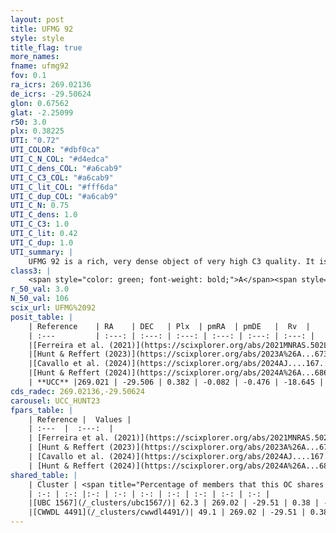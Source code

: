 ```yaml
---
layout: post
title: UFMG 92
style: style
title_flag: true
more_names: 
fname: ufmg92
fov: 0.1
ra_icrs: 269.02136
de_icrs: -29.50624
glon: 0.67562
glat: -2.25099
r50: 3.0
plx: 0.38225
UTI: "0.72"
UTI_COLOR: "#dbf0ca"
UTI_C_N_COL: "#d4edca"
UTI_C_dens_COL: "#a6cab9"
UTI_C_C3_COL: "#a6cab9"
UTI_C_lit_COL: "#fff6da"
UTI_C_dup_COL: "#a6cab9"
UTI_C_N: 0.75
UTI_C_dens: 1.0
UTI_C_C3: 1.0
UTI_C_lit: 0.42
UTI_C_dup: 1.0
UTI_summary: |
    UFMG 92 is a rich, very dense object of very high C3 quality. It is poorly studied in the literature. This object shares a significant percentage of members with 2 later reported entries.
class3: |
    <span style="color: green; font-weight: bold;">A</span><span style="color: green; font-weight: bold;">A</span>
r_50_val: 3.0
N_50_val: 106
scix_url: UFMG%2092
posit_table: |
    | Reference    | RA    | DEC   | Plx  | pmRA  | pmDE   |  Rv  |
    | :---         | :---: | :---: | :---: | :---: | :---: | :---: |
    |[Ferreira et al. (2021)](https://scixplorer.org/abs/2021MNRAS.502L..90F) | 269.039 | -29.494 | 0.39 | -0.094 | -0.458 | -- |
    |[Hunt & Reffert (2023)](https://scixplorer.org/abs/2023A%26A...673A.114H) | 269.019 | -29.511 | 0.39 | -0.096 | -0.484 | -1.412 |
    |[Cavallo et al. (2024)](https://scixplorer.org/abs/2024AJ....167...12C) | 269.027 | -29.514 | 0.389 | -- | -- | -- |
    |[Hunt & Reffert (2024)](https://scixplorer.org/abs/2024A%26A...686A..42H) | 269.019 | -29.511 | 0.39 | -0.096 | -0.484 | -1.412 |
    | **UCC** |269.021 | -29.506 | 0.382 | -0.082 | -0.476 | -18.645 | 
cds_radec: 269.02136,-29.50624
carousel: UCC_HUNT23
fpars_table: |
    | Reference |  Values |
    | :---  |  :---:  |
    | [Ferreira et al. (2021)](https://scixplorer.org/abs/2021MNRAS.502L..90F) | `E(B-V)=0.7, Dmod=10.95, logt=8.35` |
    | [Hunt & Reffert (2023)](https://scixplorer.org/abs/2023A%26A...673A.114H) | `AV50=2.309, diffAV50=2.203, MOD50=11.892, logAge50=7.609` |
    | [Cavallo et al. (2024)](https://scixplorer.org/abs/2024AJ....167...12C) | `AV50=2.64, dMod50=11.08, logAge50=8.38, [Fe/H]50=-1.24` |
    | [Hunt & Reffert (2024)](https://scixplorer.org/abs/2024A%26A...686A..42H) | `MassJ=1998.67` |
shared_table: |
    | Cluster | <span title="Percentage of members that this OC shares with the ones listed">%</span>   | RA   | DEC   | Plx   | pmRA  | pmDE  | Rv | UTI |
    | :-: | :-: |:-: | :-: | :-: | :-: | :-: | :-: | :-: |
    |[UBC 1567](/_clusters/ubc1567/)| 62.3 | 269.02 | -29.51 | 0.38 | -0.1 | -0.48 | -18.64 |0.0 |
    |[CWWDL 4491](/_clusters/cwwdl4491/)| 49.1 | 269.02 | -29.51 | 0.38 | -0.1 | -0.49 | -18.64 |0.0 |
---
```

